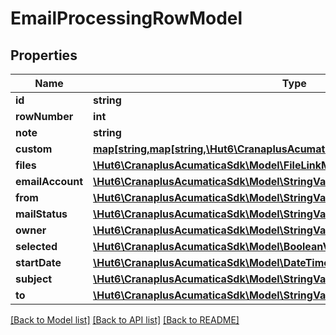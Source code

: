 # EmailProcessingRowModel

## Properties
Name | Type | Description | Notes
------------ | ------------- | ------------- | -------------
**id** | **string** |  | [optional] 
**rowNumber** | **int** |  | [optional] 
**note** | **string** |  | [optional] 
**custom** | [**map[string,map[string,\Hut6\CranaplusAcumaticaSdk\Model\CustomFieldModel]]**](map.md) |  | [optional] 
**files** | [**\Hut6\CranaplusAcumaticaSdk\Model\FileLinkModel[]**](FileLinkModel.md) |  | [optional] 
**emailAccount** | [**\Hut6\CranaplusAcumaticaSdk\Model\StringValueModel**](StringValueModel.md) |  | [optional] 
**from** | [**\Hut6\CranaplusAcumaticaSdk\Model\StringValueModel**](StringValueModel.md) |  | [optional] 
**mailStatus** | [**\Hut6\CranaplusAcumaticaSdk\Model\StringValueModel**](StringValueModel.md) |  | [optional] 
**owner** | [**\Hut6\CranaplusAcumaticaSdk\Model\StringValueModel**](StringValueModel.md) |  | [optional] 
**selected** | [**\Hut6\CranaplusAcumaticaSdk\Model\BooleanValueModel**](BooleanValueModel.md) |  | [optional] 
**startDate** | [**\Hut6\CranaplusAcumaticaSdk\Model\DateTimeValueModel**](DateTimeValueModel.md) |  | [optional] 
**subject** | [**\Hut6\CranaplusAcumaticaSdk\Model\StringValueModel**](StringValueModel.md) |  | [optional] 
**to** | [**\Hut6\CranaplusAcumaticaSdk\Model\StringValueModel**](StringValueModel.md) |  | [optional] 

[[Back to Model list]](../README.md#documentation-for-models) [[Back to API list]](../README.md#documentation-for-api-endpoints) [[Back to README]](../README.md)



